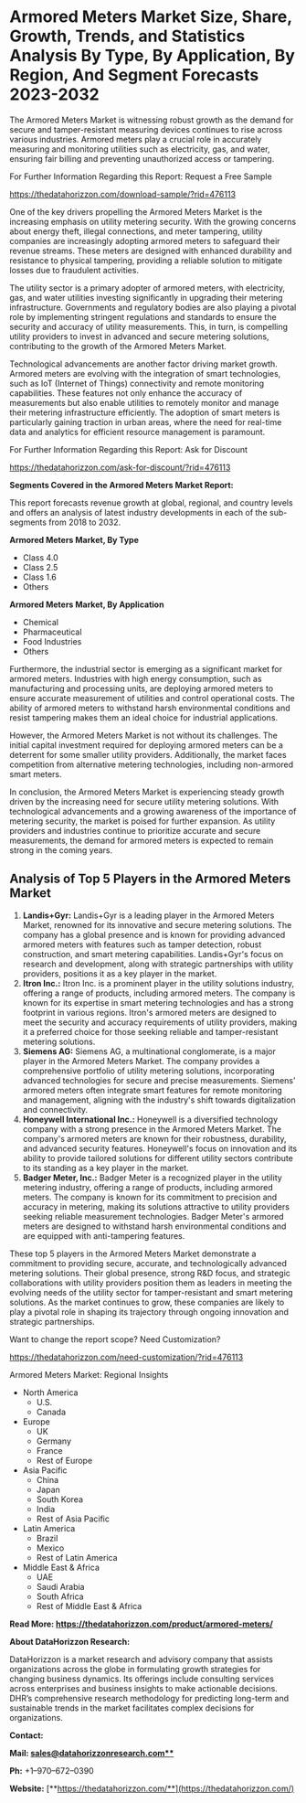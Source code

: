 ﻿# **Armored Meters Market Size, Share, Growth, Trends, and Statistics Analysis By Type, By Application, By Region, And Segment Forecasts 2023-2032**

The Armored Meters Market is witnessing robust growth as the demand for secure and tamper-resistant measuring devices continues to rise across various industries. Armored meters play a crucial role in accurately measuring and monitoring utilities such as electricity, gas, and water, ensuring fair billing and preventing unauthorized access or tampering.

For Further Information Regarding this Report: Request a Free Sample

<https://thedatahorizzon.com/download-sample/?rid=476113>

One of the key drivers propelling the Armored Meters Market is the increasing emphasis on utility metering security. With the growing concerns about energy theft, illegal connections, and meter tampering, utility companies are increasingly adopting armored meters to safeguard their revenue streams. These meters are designed with enhanced durability and resistance to physical tampering, providing a reliable solution to mitigate losses due to fraudulent activities.

The utility sector is a primary adopter of armored meters, with electricity, gas, and water utilities investing significantly in upgrading their metering infrastructure. Governments and regulatory bodies are also playing a pivotal role by implementing stringent regulations and standards to ensure the security and accuracy of utility measurements. This, in turn, is compelling utility providers to invest in advanced and secure metering solutions, contributing to the growth of the Armored Meters Market.

Technological advancements are another factor driving market growth. Armored meters are evolving with the integration of smart technologies, such as IoT (Internet of Things) connectivity and remote monitoring capabilities. These features not only enhance the accuracy of measurements but also enable utilities to remotely monitor and manage their metering infrastructure efficiently. The adoption of smart meters is particularly gaining traction in urban areas, where the need for real-time data and analytics for efficient resource management is paramount.

For Further Information Regarding this Report: Ask for Discount

<https://thedatahorizzon.com/ask-for-discount/?rid=476113>

**Segments Covered in the Armored Meters Market Report:**

This report forecasts revenue growth at global, regional, and country levels and offers an analysis of latest industry developments in each of the sub-segments from 2018 to 2032.

**Armored Meters Market, By Type**

- Class 4.0
- Class 2.5
- Class 1.6
- Others

**Armored Meters Market, By Application**

- Chemical
- Pharmaceutical
- Food Industries
- Others

Furthermore, the industrial sector is emerging as a significant market for armored meters. Industries with high energy consumption, such as manufacturing and processing units, are deploying armored meters to ensure accurate measurement of utilities and control operational costs. The ability of armored meters to withstand harsh environmental conditions and resist tampering makes them an ideal choice for industrial applications.

However, the Armored Meters Market is not without its challenges. The initial capital investment required for deploying armored meters can be a deterrent for some smaller utility providers. Additionally, the market faces competition from alternative metering technologies, including non-armored smart meters.

In conclusion, the Armored Meters Market is experiencing steady growth driven by the increasing need for secure utility metering solutions. With technological advancements and a growing awareness of the importance of metering security, the market is poised for further expansion. As utility providers and industries continue to prioritize accurate and secure measurements, the demand for armored meters is expected to remain strong in the coming years.

## **Analysis of Top 5 Players in the** Armored Meters Market



1. **Landis+Gyr:** Landis+Gyr is a leading player in the Armored Meters Market, renowned for its innovative and secure metering solutions. The company has a global presence and is known for providing advanced armored meters with features such as tamper detection, robust construction, and smart metering capabilities. Landis+Gyr's focus on research and development, along with strategic partnerships with utility providers, positions it as a key player in the market.
1. **Itron Inc.:** Itron Inc. is a prominent player in the utility solutions industry, offering a range of products, including armored meters. The company is known for its expertise in smart metering technologies and has a strong footprint in various regions. Itron's armored meters are designed to meet the security and accuracy requirements of utility providers, making it a preferred choice for those seeking reliable and tamper-resistant metering solutions.
1. **Siemens AG:** Siemens AG, a multinational conglomerate, is a major player in the Armored Meters Market. The company provides a comprehensive portfolio of utility metering solutions, incorporating advanced technologies for secure and precise measurements. Siemens' armored meters often integrate smart features for remote monitoring and management, aligning with the industry's shift towards digitalization and connectivity.
1. **Honeywell International Inc.:** Honeywell is a diversified technology company with a strong presence in the Armored Meters Market. The company's armored meters are known for their robustness, durability, and advanced security features. Honeywell's focus on innovation and its ability to provide tailored solutions for different utility sectors contribute to its standing as a key player in the market.
1. **Badger Meter, Inc.:** Badger Meter is a recognized player in the utility metering industry, offering a range of products, including armored meters. The company is known for its commitment to precision and accuracy in metering, making its solutions attractive to utility providers seeking reliable measurement technologies. Badger Meter's armored meters are designed to withstand harsh environmental conditions and are equipped with anti-tampering features.

These top 5 players in the Armored Meters Market demonstrate a commitment to providing secure, accurate, and technologically advanced metering solutions. Their global presence, strong R&D focus, and strategic collaborations with utility providers position them as leaders in meeting the evolving needs of the utility sector for tamper-resistant and smart metering solutions. As the market continues to grow, these companies are likely to play a pivotal role in shaping its trajectory through ongoing innovation and strategic partnerships.



Want to change the report scope? Need Customization?

<https://thedatahorizzon.com/need-customization/?rid=476113>

Armored Meters Market: Regional Insights

- North America
  - U.S.
  - Canada
- Europe
  - UK
  - Germany
  - France
  - Rest of Europe
- Asia Pacific
  - China
  - Japan
  - South Korea
  - India
  - Rest of Asia Pacific
- Latin America
  - Brazil
  - Mexico
  - Rest of Latin America
- Middle East & Africa
  - UAE
  - Saudi Arabia
  - South Africa
  - Rest of Middle East & Africa

**Read More: https://thedatahorizzon.com/product/armored-meters/**

**About DataHorizzon Research:**

DataHorizzon is a market research and advisory company that assists organizations across the globe in formulating growth strategies for changing business dynamics. Its offerings include consulting services across enterprises and business insights to make actionable decisions. DHR’s comprehensive research methodology for predicting long-term and sustainable trends in the market facilitates complex decisions for organizations.

**Contact:**

**Mail: [sales@datahorizzonresearch.com**](mailto:sales@datahorizzonresearch.com)**

**Ph:** +1–970–672–0390

**Website:** [**https://thedatahorizzon.com/**](https://thedatahorizzon.com/)


